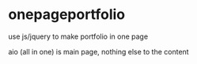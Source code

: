 onepageportfolio
================

use js/jquery to make portfolio in one page
 
 aio (all in one) is main page, nothing else to the content
